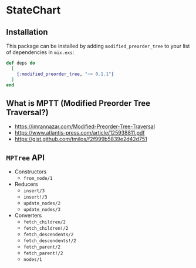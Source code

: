 # StateChart

## Installation

This package can be installed by adding `modified_preorder_tree` to your list of dependencies in `mix.exs`:

```elixir
def deps do
  [
    {:modified_preorder_tree, "~> 0.1.1"}
  ]
end
```

<!--- StateChart moduledoc start -->

## What is MPTT (Modified Preorder Tree Traversal?)

- https://imrannazar.com/Modified-Preorder-Tree-Traversal
- https://www.atlantis-press.com/article/125938811.pdf
- https://gist.github.com/tmilos/f2f999b5839e2d42d751


## `MPTree` API

- Constructors
  - `from_node/1`
- Reducers
  - `insert/3`
  - `insert!/3`
  - `update_nodes/2`
  - `update_nodes/3`
- Converters
  - `fetch_children/2`
  - `fetch_children!/2`
  - `fetch_descendents/2`
  - `fetch_descendents!/2`
  - `fetch_parent/2`
  - `fetch_parent!/2`
  - `nodes/1`

<!--- StateChart moduledoc end -->


